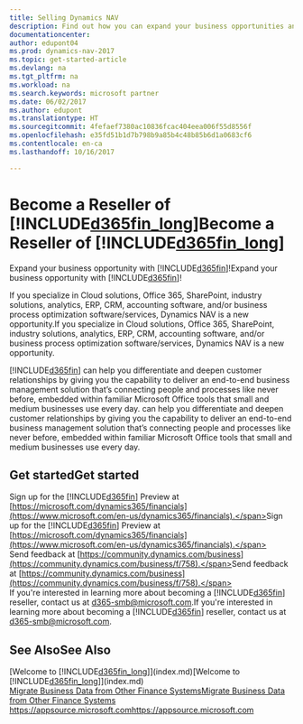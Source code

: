 ```yaml
---
title: Selling Dynamics NAV
description: Find out how you can expand your business opportunities and become a Microsoft partner and Dynamics NAV reseller.
documentationcenter: 
author: edupont04
ms.prod: dynamics-nav-2017
ms.topic: get-started-article
ms.devlang: na
ms.tgt_pltfrm: na
ms.workload: na
ms.search.keywords: microsoft partner
ms.date: 06/02/2017
ms.author: edupont
ms.translationtype: HT
ms.sourcegitcommit: 4fefaef7380ac10836fcac404eea006f55d8556f
ms.openlocfilehash: e35fd51b1d7b798b9a85b4c48b85b6d1a0683cf6
ms.contentlocale: en-ca
ms.lasthandoff: 10/16/2017

---
```

# <a name="become-a-reseller-of-included365finlongincludesd365finlongmdmd"></a><span data-ttu-id="80b9f-103">Become a Reseller of [!INCLUDE[d365fin_long](includes/d365fin_long_md.md)]</span><span class="sxs-lookup"><span data-stu-id="80b9f-103">Become a Reseller of [!INCLUDE[d365fin_long](includes/d365fin_long_md.md)]</span></span>
<span data-ttu-id="80b9f-104">Expand your business opportunity with [!INCLUDE[d365fin](includes/d365fin_md.md)]!</span><span class="sxs-lookup"><span data-stu-id="80b9f-104">Expand your business opportunity with [!INCLUDE[d365fin](includes/d365fin_md.md)]!</span></span>  

<span data-ttu-id="80b9f-105">If you specialize in Cloud solutions, Office 365, SharePoint, industry solutions, analytics, ERP, CRM, accounting software, and/or business process optimization software/services, Dynamics NAV is a new opportunity.</span><span class="sxs-lookup"><span data-stu-id="80b9f-105">If you specialize in Cloud solutions, Office 365, SharePoint, industry solutions, analytics, ERP, CRM, accounting software, and/or business process optimization software/services, Dynamics NAV is a new opportunity.</span></span>   

[!INCLUDE[d365fin](includes/d365fin_md.md)]<span data-ttu-id="80b9f-106"> can help you differentiate and deepen customer relationships by giving you the capability to deliver an end-to-end business management solution that’s connecting people and processes like never before, embedded within familiar Microsoft Office tools that small and medium businesses use every day.</span><span class="sxs-lookup"><span data-stu-id="80b9f-106"> can help you differentiate and deepen customer relationships by giving you the capability to deliver an end-to-end business management solution that’s connecting people and processes like never before, embedded within familiar Microsoft Office tools that small and medium businesses use every day.</span></span>  

## <a name="get-started"></a><span data-ttu-id="80b9f-107">Get started</span><span class="sxs-lookup"><span data-stu-id="80b9f-107">Get started</span></span>
<span data-ttu-id="80b9f-108">Sign up for the [!INCLUDE[d365fin](includes/d365fin_md.md)] Preview at [https://microsoft.com/dynamics365/financials](https://www.microsoft.com/en-us/dynamics365/financials).</span><span class="sxs-lookup"><span data-stu-id="80b9f-108">Sign up for the [!INCLUDE[d365fin](includes/d365fin_md.md)] Preview at [https://microsoft.com/dynamics365/financials](https://www.microsoft.com/en-us/dynamics365/financials).</span></span>  
<span data-ttu-id="80b9f-109">Send feedback at [https://community.dynamics.com/business](https://community.dynamics.com/business/f/758).</span><span class="sxs-lookup"><span data-stu-id="80b9f-109">Send feedback at [https://community.dynamics.com/business](https://community.dynamics.com/business/f/758).</span></span>  
<span data-ttu-id="80b9f-110">If you're interested in learning more about becoming a [!INCLUDE[d365fin](includes/d365fin_md.md)] reseller, contact us at [d365-smb@microsoft.com](mailto:d365-smb@microsoft.com).</span><span class="sxs-lookup"><span data-stu-id="80b9f-110">If you're interested in learning more about becoming a [!INCLUDE[d365fin](includes/d365fin_md.md)] reseller, contact us at [d365-smb@microsoft.com](mailto:d365-smb@microsoft.com).</span></span>  

## <a name="see-also"></a><span data-ttu-id="80b9f-111">See Also</span><span class="sxs-lookup"><span data-stu-id="80b9f-111">See Also</span></span>
<span data-ttu-id="80b9f-112">[Welcome to [!INCLUDE[d365fin_long](includes/d365fin_long_md.md)]](index.md)</span><span class="sxs-lookup"><span data-stu-id="80b9f-112">[Welcome to [!INCLUDE[d365fin_long](includes/d365fin_long_md.md)]](index.md)</span></span>  
[<span data-ttu-id="80b9f-113">Migrate Business Data from Other Finance Systems</span><span class="sxs-lookup"><span data-stu-id="80b9f-113">Migrate Business Data from Other Finance Systems</span></span>](upload-data.md)  
[<span data-ttu-id="80b9f-114">https://appsource.microsoft.com</span><span class="sxs-lookup"><span data-stu-id="80b9f-114">https://appsource.microsoft.com</span></span>](https://appsource.microsoft.com/en-us/?product=project-madeira)  

